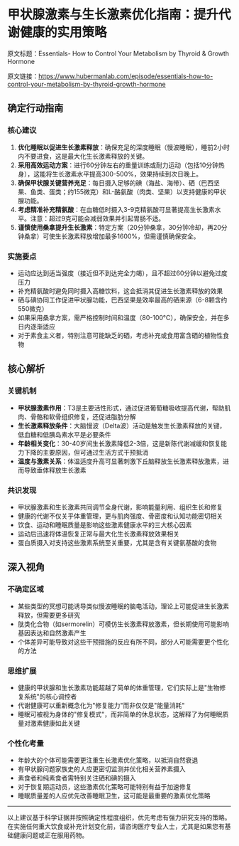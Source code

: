 # 甲状腺激素与生长激素优化指南：提升代谢健康的实用策略

原文标题：Essentials- How to Control Your Metabolism by Thyroid & Growth Hormone

原文链接：https://www.hubermanlab.com/episode/essentials-how-to-control-your-metabolism-by-thyroid-growth-hormone

## 确定行动指南

### 核心建议
1. **优化睡眠以促进生长激素释放**：确保充足的深度睡眠（慢波睡眠），睡前2小时内不要进食，这是最大化生长激素释放的关键。
2. **采用高效运动方案**：进行60分钟左右的重量训练或耐力运动（包括10分钟热身），这能将生长激素水平提高300-500%，效果持续到次日晚上。
3. **确保甲状腺关键营养充足**：每日摄入足够的碘（海盐、海带）、硒（巴西坚果、鱼类、蛋类；约155微克）和L-酪氨酸（肉类、坚果）以支持健康的甲状腺功能。
4. **考虑精准补充精氨酸**：在血糖低时摄入3-9克精氨酸可显著提高生长激素水平。注意：超过9克可能会减弱效果并引起胃肠不适。
5. **谨慎使用桑拿提升生长激素**：特定方案（20分钟桑拿，30分钟冷却，再20分钟桑拿）可使生长激素释放增加最多1600%，但需谨慎确保安全。

### 实施要点
- 运动应达到适当强度（接近但不到达完全力竭），且不超过60分钟以避免过度压力
- 补充精氨酸时避免同时摄入高糖饮料，这会抵消其促进生长激素释放的效果
- 硒与碘协同工作促进甲状腺功能，巴西坚果是效率最高的硒来源（6-8颗含约550微克）
- 如果采用桑拿方案，需严格控制时间和温度（80-100°C），确保安全，并在多日内逐渐适应
- 对于素食主义者，特别注意可能缺乏的硒，考虑补充或食用富含硒的植物性食物

## 核心解析

### 关键机制
- **甲状腺激素作用**：T3是主要活性形式，通过促进葡萄糖吸收提高代谢，帮助肌肉、骨骼和软骨组织修复，还促进脂肪分解
- **生长激素释放条件**：大脑慢波（Delta波）活动是触发生长激素释放的关键，低血糖和低胰岛素水平是必要条件
- **年龄相关变化**：30-40岁间生长激素降低2-3倍，这是新陈代谢减缓和恢复能力下降的主要原因，但可通过生活方式干预抵消
- **温度与激素关系**：体温适度升高可显著刺激下丘脑释放生长激素释放激素，进而导致垂体释放生长激素

### 共识发现
- 甲状腺激素和生长激素共同调节全身代谢，影响能量利用、组织生长和修复
- 健康的代谢不仅关乎体重管理，更与肌肉强度、骨密度和认知功能密切相关
- 饮食、运动和睡眠质量是影响这些激素健康水平的三大核心因素
- 运动后迅速将体温恢复正常与最大化生长激素释放效果相关
- 蛋白质摄入对支持这些激素系统至关重要，尤其是含有关键氨基酸的食物

## 深入视角

### 不确定区域
- 某些类型的冥想可能诱导类似慢波睡眠的脑电活动，理论上可能促进生长激素释放，但需要更多研究
- 肽类化合物（如sermorelin）可模仿生长激素释放激素，但长期使用可能影响基因表达和自然激素产生
- 个体差异可能导致对这些干预措施的反应有所不同，部分人可能需要更个性化的方法

### 思维扩展
- 健康的甲状腺和生长激素功能超越了简单的体重管理，它们实际上是"生物修复系统"的核心调控者
- 代谢健康可以重新概念化为"修复能力"而非仅仅是"能量消耗"
- 睡眠可被视为身体的"修复模式"，而非简单的休息状态，这解释了为何睡眠质量对激素健康如此关键

### 个性化考量
- 年龄大的个体可能需要更注重生长激素优化策略，以抵消自然衰退
- 有甲状腺问题家族史的人应更密切监测并优化相关营养素摄入
- 素食者和纯素食者需特别关注硒和碘的摄入
- 对于恢复期运动员，这些激素优化策略可能特别有益于加速修复
- 睡眠质量差的人应优先改善睡眠卫生，这可能是最重要的激素优化策略

---

以上建议基于科学证据并按照确定性程度组织，优先考虑有强力研究支持的策略。在实施任何重大饮食或补充计划变化前，请咨询医疗专业人士，尤其是如果您有基础健康问题或正在服用药物。
